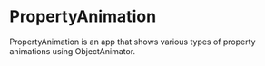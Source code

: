 # PropertyAnimation

PropertyAnimation is an app that shows various types of property animations using ObjectAnimator.
